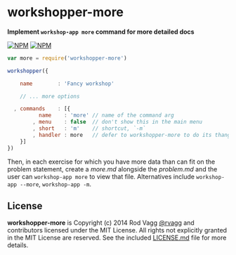 # workshopper-more

**Implement `workshop-app more` command for more detailed docs**

[![NPM](https://nodei.co/npm/workshopper-more.png?downloads=true&stars=true)](https://nodei.co/npm/workshopper-more/) [![NPM](https://nodei.co/npm-dl/workshopper-more.png?months=3)](https://nodei.co/npm/workshopper-more/)

```js
var more = require('workshopper-more')

workshopper({

    name        : 'Fancy workshop'

    // ... more options

  , commands    : [{
          name    : 'more' // name of the command arg
        , menu    : false  // don't show this in the main menu
        , short   : 'm'    // shortcut, `-m`
        , handler : more   // defer to workshopper-more to do its thang
    }]
})
```

Then, in each exercise for which you have more data than can fit on the problem statement, create a *more.md* alongside the *problem.md* and the user can `workshop-app more` to view that file. Alternatives include `workshop-app --more`, `workshop-app -m`.

## License

**workshopper-more** is Copyright (c) 2014 Rod Vagg [@rvagg](https://twitter.com/rvagg) and contributors licensed under the MIT License. All rights not explicitly granted in the MIT License are reserved. See the included [LICENSE.md](./LICENSE.md) file for more details.
